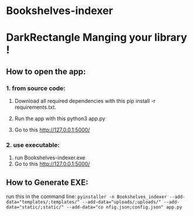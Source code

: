 # Bookshelves-indexer

# DarkRectangle Manging your library !

## How to open the app:
### 1. from source code:
1. Download all required dependencies with this pip install -r requirements.txt.

2. Run the app with this python3 app.py

3. Go to this http://127.0.0.1:5000/

### 2. use executable:
1. run Bookshelves-indexer.exe
2. Go to this http://127.0.0.1:5000/

## How to Generate EXE:
run this in the command line:
`pyinstaller -n Bookshelves_indexer --add-data="templates/;templates/" --add-data="uploads/;uploads/" --add-data="static/;static/" --add-data="co
nfig.json;config.json" app.py`
